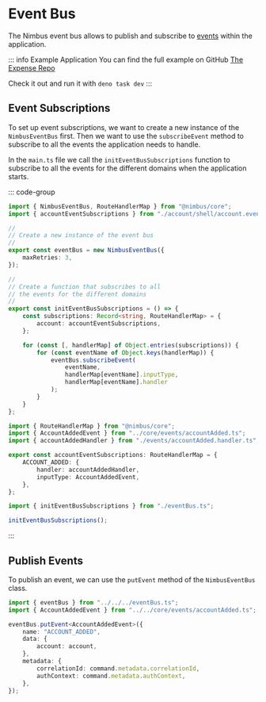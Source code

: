 # Event Bus

The Nimbus event bus allows to publish and subscribe to [events](/guide/core/events.md) within the application.

::: info Example Application
You can find the full example on GitHub [The Expense Repo](https://github.com/overlap-dev/Nimbus/tree/main/examples/the-expense)

Check it out and run it with `deno task dev`
:::

## Event Subscriptions

To set up event subscriptions, we want to create a new instance of the `NimbusEventBus` first. Then we want to use the `subscribeEvent` method to subscribe to all the events the application needs to handle.

In the `main.ts` file we call the `initEventBusSubscriptions` function to subscribe to all the events for the different domains when the application starts.

::: code-group

```typescript [eventBus.ts]
import { NimbusEventBus, RouteHandlerMap } from "@nimbus/core";
import { accountEventSubscriptions } from "./account/shell/account.eventBus.ts";

//
// Create a new instance of the event bus
//
export const eventBus = new NimbusEventBus({
    maxRetries: 3,
});

//
// Create a function that subscribes to all
// the events for the different domains
//
export const initEventBusSubscriptions = () => {
    const subscriptions: Record<string, RouteHandlerMap> = {
        account: accountEventSubscriptions,
    };

    for (const [, handlerMap] of Object.entries(subscriptions)) {
        for (const eventName of Object.keys(handlerMap)) {
            eventBus.subscribeEvent(
                eventName,
                handlerMap[eventName].inputType,
                handlerMap[eventName].handler
            );
        }
    }
};
```

```typescript [account.eventBus.ts]
import { RouteHandlerMap } from "@nimbus/core";
import { AccountAddedEvent } from "../core/events/accountAdded.ts";
import { accountAddedHandler } from "./events/accountAdded.handler.ts";

export const accountEventSubscriptions: RouteHandlerMap = {
    ACCOUNT_ADDED: {
        handler: accountAddedHandler,
        inputType: AccountAddedEvent,
    },
};
```

```typescript [main.ts]
import { initEventBusSubscriptions } from "./eventBus.ts";

initEventBusSubscriptions();
```

:::

## Publish Events

To publish an event, we can use the `putEvent` method of the `NimbusEventBus` class.

```typescript
import { eventBus } from "../../../eventBus.ts";
import { AccountAddedEvent } from "../../core/events/accountAdded.ts";

eventBus.putEvent<AccountAddedEvent>({
    name: "ACCOUNT_ADDED",
    data: {
        account: account,
    },
    metadata: {
        correlationId: command.metadata.correlationId,
        authContext: command.metadata.authContext,
    },
});
```
